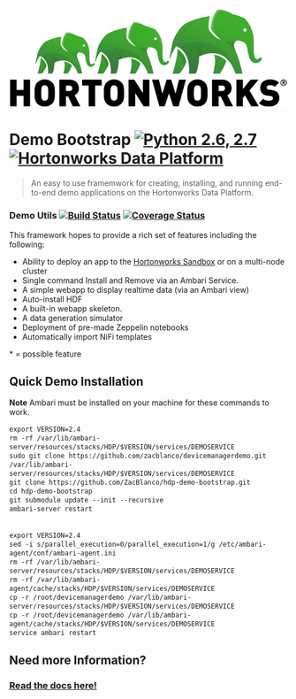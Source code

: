 
<div style="text-align:center"><img src="readme-assets/logo.png"></div>
<!--![Logo](readme-assets/logo.png)-->

# Demo Bootstrap [![Python 2.6, 2.7](https://img.shields.io/badge/python-2.6%2C%202.7-orange.svg)](https://docs.python.org/2/) [![Hortonworks Data Platform](https://img.shields.io/badge/Hortonworks-Data%20Platform-brightgreen.svg)](http://hortonworks.com)

> An easy to use framemwork for creating, installing, and running end-to-end demo applications on the Hortonworks Data Platform.

### Demo Utils  [![Build Status](https://img.shields.io/travis/ZacBlanco/hdp-demo-bootstrap.svg?branch=master)](https://travis-ci.org/ZacBlanco/hdp-demo-bootstrap) [![Coverage Status](https://coveralls.io/repos/github/ZacBlanco/hdp-demo-bootstrap/badge.svg?branch=master)](https://coveralls.io/github/ZacBlanco/hdp-demo-bootstrap?branch=master)

This framework hopes to provide a rich set of features including the following:

- Ability to deploy an app to the [Hortonworks Sandbox](http://hortonworks.com/products/sandbox/) or on a multi-node cluster
- Single command Install and Remove via an Ambari Service.
- A simple webapp to display realtime data (via an Ambari view)
- Auto-install HDF
- A built-in webapp skeleton.
- A data generation simulator
- Deployment of pre-made Zeppelin notebooks
- Automatically import NiFi templates
<!--
- Simple Kerberos setup for Sandbox environment*
- Deploy apps on YARN with Slider*
-->

\* = possible feature

## Quick Demo Installation

**Note** Ambari must be installed on your machine for these commands to work.

	
	export VERSION=2.4
	rm -rf /var/lib/ambari-server/resources/stacks/HDP/$VERSION/services/DEMOSERVICE
	sudo git clone https://github.com/zacblanco/devicemanagerdemo.git /var/lib/ambari-server/resources/stacks/HDP/$VERSION/services/DEMOSERVICE
	git clone https://github.com/ZacBlanco/hdp-demo-bootstrap.git
	cd hdp-demo-bootstrap
	git submodule update --init --recursive
	ambari-server restart
	
	
	export VERSION=2.4
	sed -i s/parallel_execution=0/parallel_execution=1/g /etc/ambari-agent/conf/ambari-agent.ini
	rm -rf /var/lib/ambari-server/resources/stacks/HDP/$VERSION/services/DEMOSERVICE
	rm -rf /var/lib/ambari-agent/cache/stacks/HDP/$VERSION/services/DEMOSERVICE
	cp -r /root/devicemanagerdemo /var/lib/ambari-server/resources/stacks/HDP/$VERSION/services/DEMOSERVICE
	cp -r /root/devicemanagerdemo /var/lib/ambari-agent/cache/stacks/HDP/$VERSION/services/DEMOSERVICE
	service ambari restart

## Need more Information?

### [Read the docs here!](docs/README.md)
 
 